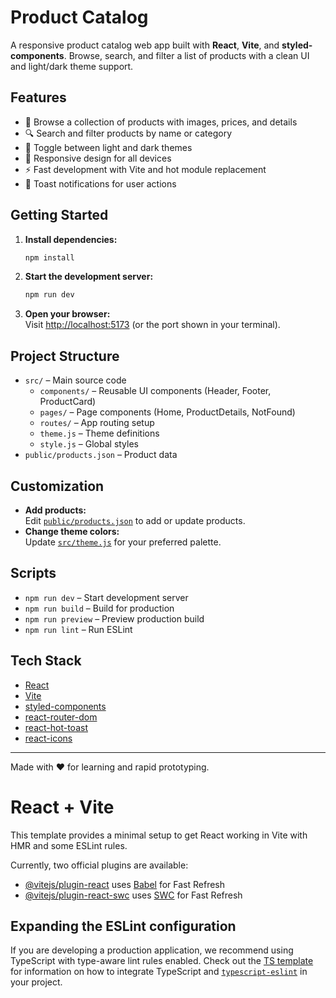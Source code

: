 # Product Catalog

A responsive product catalog web app built with **React**, **Vite**, and **styled-components**. Browse, search, and filter a list of products with a clean UI and light/dark theme support.

## Features

- 🛒 Browse a collection of products with images, prices, and details
- 🔍 Search and filter products by name or category
- 🌙 Toggle between light and dark themes
- 📱 Responsive design for all devices
- ⚡️ Fast development with Vite and hot module replacement
- 🍞 Toast notifications for user actions

## Getting Started

1. **Install dependencies:**

   ```sh
   npm install
   ```

2. **Start the development server:**

   ```sh
   npm run dev
   ```

3. **Open your browser:**  
   Visit [http://localhost:5173](http://localhost:5173) (or the port shown in your terminal).

## Project Structure

- `src/` – Main source code
  - `components/` – Reusable UI components (Header, Footer, ProductCard)
  - `pages/` – Page components (Home, ProductDetails, NotFound)
  - `routes/` – App routing setup
  - `theme.js` – Theme definitions
  - `style.js` – Global styles
- `public/products.json` – Product data

## Customization

- **Add products:**  
  Edit [`public/products.json`](public/products.json) to add or update products.
- **Change theme colors:**  
  Update [`src/theme.js`](src/theme.js) for your preferred palette.

## Scripts

- `npm run dev` – Start development server
- `npm run build` – Build for production
- `npm run preview` – Preview production build
- `npm run lint` – Run ESLint

## Tech Stack

- [React](https://react.dev/)
- [Vite](https://vitejs.dev/)
- [styled-components](https://styled-components.com/)
- [react-router-dom](https://reactrouter.com/)
- [react-hot-toast](https://react-hot-toast.com/)
- [react-icons](https://react-icons.github.io/react-icons/)

---

Made with ❤️ for learning and rapid prototyping.

# React + Vite

This template provides a minimal setup to get React working in Vite with HMR and some ESLint rules.

Currently, two official plugins are available:

- [@vitejs/plugin-react](https://github.com/vitejs/vite-plugin-react/blob/main/packages/plugin-react) uses [Babel](https://babeljs.io/) for Fast Refresh
- [@vitejs/plugin-react-swc](https://github.com/vitejs/vite-plugin-react/blob/main/packages/plugin-react-swc) uses [SWC](https://swc.rs/) for Fast Refresh

## Expanding the ESLint configuration

If you are developing a production application, we recommend using TypeScript with type-aware lint rules enabled. Check out the [TS template](https://github.com/vitejs/vite/tree/main/packages/create-vite/template-react-ts) for information on how to integrate TypeScript and [`typescript-eslint`](https://typescript-eslint.io) in your project.

